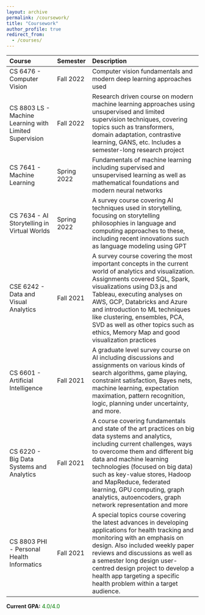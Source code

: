 ```yaml
---
layout: archive
permalink: /coursework/
title: "Coursework"
author_profile: true
redirect_from:
  - /courses/
---
```


<!-- <style>
td, th {
   border: none!important;
}
</style> -->

| Course | Semester | Description |
|:-------|:---------|:------------|
| CS 6476 - Computer Vision | Fall 2022 | Computer vision fundamentals and modern deep learning approaches used |
| CS 8803 LS - Machine Learning with Limited Supervision | Fall 2022 | Research driven course on modern machine learning approaches using unsupervised and limited supervision techniques, covering topics such as transformers, domain adaptation, contrastive learning, GANS, etc. Includes a semester-long research project |
 | CS 7641 - Machine Learning | Spring 2022 | Fundamentals of machine learning including supervised and unsupervised learning as well as mathematical foundations and modern neural networks |
 | CS 7634 - AI Storytelling in Virtual Worlds | Spring 2022 | A survey course covering AI techniques used in storytelling, focusing on storytelling philosophies in language and computing approaches to these, including recent innovations such as language modeling using GPT |
| CSE 6242 - Data and Visual Analytics | Fall 2021 | A survey course covering the most important concepts in the current world of analytics and visualization. Assignments covered SQL, Spark, visualizations using D3.js and Tableau, executing analyses on AWS, GCP, Databricks and Azure and introduction to ML techniques like clustering, ensembles, PCA, SVD as well as other topics such as ethics, Memory Map and good visualization practices |
| CS 6601 - Artificial Intelligence | Fall 2021 | A graduate level survey course on AI including discussions and assignments on various kinds of search algorithms, game playing, constraint satisfaction, Bayes nets, machine learning, expectation maximation, pattern recognition, logic, planning under uncertainty, and more. |
| CS 6220 - Big Data Systems and Analytics | Fall 2021 | A course covering fundamentals and state of the art practices on big data systems and analytics, including current challenges, ways to overcome them and different big data and machine learning technologies (focused on big data) such as key-value stores, Hadoop and MapReduce, federated learning, GPU computing, graph analytics, autoencoders, graph network representation and more |
| CS 8803 PHI - Personal Health Informatics | Fall 2021 | A special topics course covering the latest advances in developing applications for health tracking and monitoring with an emphasis on design. Also included weekly paper reviews and discussions as well as a semester long design user-centred design project to develop a health app targeting a specific health problem within a target audience. |


**Current GPA:**
<span style="color:green">4.0/4.0</span>